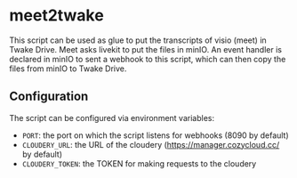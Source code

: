 # meet2twake

This script can be used as glue to put the transcripts of visio (meet) in Twake Drive.
Meet asks livekit to put the files in minIO. An event handler is declared in minIO to
sent a webhook to this script, which can then copy the files from minIO to Twake Drive.

## Configuration

The script can be configured via environment variables:

* `PORT`: the port on which the script listens for webhooks (8090 by default)
* `CLOUDERY_URL`: the URL of the cloudery (https://manager.cozycloud.cc/ by default)
* `CLOUDERY_TOKEN`: the TOKEN for making requests to the cloudery
